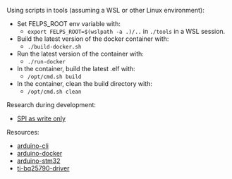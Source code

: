 Using scripts in tools (assuming a WSL or other Linux environment):
- Set FELPS_ROOT env variable with:
  - `export FELPS_ROOT=$(wslpath -a .)/..` in `./tools` in a WSL session.
- Build the latest version of the docker container with:
  - `./build-docker.sh`
- Run the latest version of the container with:
  - `./run-docker`
- In the container, build the latest .elf with:
  - `/opt/cmd.sh build`
- In the container, clean the build directory with:
  - `/opt/cmd.sh clean`


Research during development:
- [SPI as write only](https://community.platformio.org/t/stm32f103-using-spi-in-transmit-only-mode/17997)

Resources:
- [arduino-cli](https://github.com/arduino/arduino-cli/releases)
- [arduino-docker](https://github.com/suculent/arduino-docker-build/tree/master)
- [arduino-stm32](https://github.com/stm32duino/Arduino_Core_STM32)
- [ti-bq25790-driver](https://git.ti.com/gitweb?p=ti-analog-linux-kernel/dmurphy-analog.git;a=commit;h=75997c21e9dfc0d54b7f774bfb37e6af796ff293)